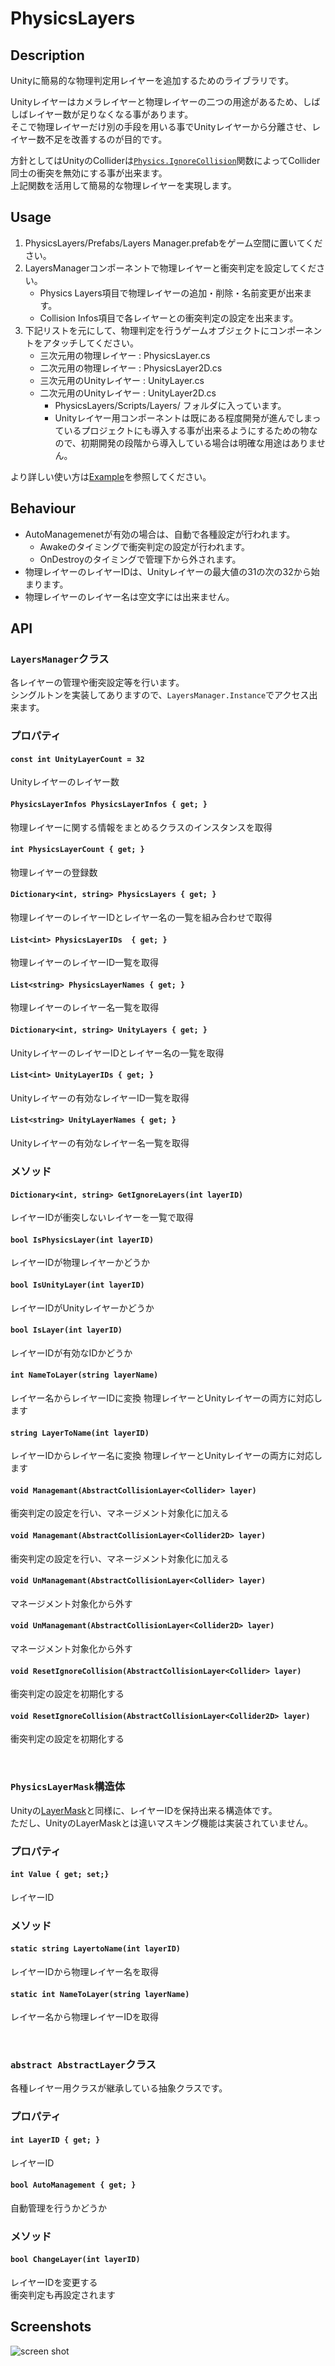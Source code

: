 PhysicsLayers
===


## Description
Unityに簡易的な物理判定用レイヤーを追加するためのライブラリです。

Unityレイヤーはカメラレイヤーと物理レイヤーの二つの用途があるため、しばしばレイヤー数が足りなくなる事があります。  
そこで物理レイヤーだけ別の手段を用いる事でUnityレイヤーから分離させ、レイヤー数不足を改善するのが目的です。

方針としてはUnityのColliderは[`Physics.IgnoreCollision`](https://docs.unity3d.com/jp/540/ScriptReference/Physics.IgnoreCollision.html)関数によってCollider同士の衝突を無効にする事が出来ます。  
上記関数を活用して簡易的な物理レイヤーを実現します。

## Usage
1. PhysicsLayers/Prefabs/Layers Manager.prefabをゲーム空間に置いてください。
2. LayersManagerコンポーネントで物理レイヤーと衝突判定を設定してください。
    - Physics Layers項目で物理レイヤーの追加・削除・名前変更が出来ます。
    - Collision Infos項目で各レイヤーとの衝突判定の設定を出来ます。
3. 下記リストを元にして、物理判定を行うゲームオブジェクトにコンポーネントをアタッチしてください。
    - 三次元用の物理レイヤー : PhysicsLayer.cs
    - 二次元用の物理レイヤー : PhysicsLayer2D.cs
    - 三次元用のUnityレイヤー : UnityLayer.cs
    - 二次元用のUnityレイヤー : UnityLayer2D.cs
        - PhysicsLayers/Scripts/Layers/ フォルダに入っています。
        - Unityレイヤー用コンポーネントは既にある程度開発が進んでしまっているプロジェクトにも導入する事が出来るようにするための物なので、初期開発の段階から導入している場合は明確な用途はありません。

より詳しい使い方は[Example](Assets/PhysicsLayers/Example/)を参照してください。

## Behaviour
- AutoManagemenetが有効の場合は、自動で各種設定が行われます。
    - Awakeのタイミングで衝突判定の設定が行われます。
    - OnDestroyのタイミングで管理下から外されます。
- 物理レイヤーのレイヤーIDは、Unityレイヤーの最大値の31の次の32から始まります。
- 物理レイヤーのレイヤー名は空文字には出来ません。

## API
### `LayersManager`クラス
各レイヤーの管理や衝突設定等を行います。  
シングルトンを実装してありますので、`LayersManager.Instance`でアクセス出来ます。

### プロパティ
#### `const int UnityLayerCount = 32`
Unityレイヤーのレイヤー数

#### `PhysicsLayerInfos PhysicsLayerInfos { get; }`
物理レイヤーに関する情報をまとめるクラスのインスタンスを取得

#### `int PhysicsLayerCount { get; }`
物理レイヤーの登録数

#### `Dictionary<int, string> PhysicsLayers { get; }`
物理レイヤーのレイヤーIDとレイヤー名の一覧を組み合わせで取得

#### `List<int> PhysicsLayerIDs  { get; }`
物理レイヤーのレイヤーID一覧を取得

#### `List<string> PhysicsLayerNames { get; }`
物理レイヤーのレイヤー名一覧を取得

#### `Dictionary<int, string> UnityLayers { get; }`
UnityレイヤーのレイヤーIDとレイヤー名の一覧を取得

#### `List<int> UnityLayerIDs { get; }`
Unityレイヤーの有効なレイヤーID一覧を取得

#### `List<string> UnityLayerNames { get; }`
Unityレイヤーの有効なレイヤー名一覧を取得

### メソッド
#### `Dictionary<int, string> GetIgnoreLayers(int layerID)`
レイヤーIDが衝突しないレイヤーを一覧で取得

#### `bool IsPhysicsLayer(int layerID)`
レイヤーIDが物理レイヤーかどうか

#### `bool IsUnityLayer(int layerID)`
レイヤーIDがUnityレイヤーかどうか

#### `bool IsLayer(int layerID)`
レイヤーIDが有効なIDかどうか

#### `int NameToLayer(string layerName)`
レイヤー名からレイヤーIDに変換
物理レイヤーとUnityレイヤーの両方に対応します

#### `string LayerToName(int layerID)`
レイヤーIDからレイヤー名に変換
物理レイヤーとUnityレイヤーの両方に対応します

#### `void Managemant(AbstractCollisionLayer<Collider> layer)`
衝突判定の設定を行い、マネージメント対象化に加える

#### `void Managemant(AbstractCollisionLayer<Collider2D> layer)`
衝突判定の設定を行い、マネージメント対象化に加える

#### `void UnManagemant(AbstractCollisionLayer<Collider> layer)`
マネージメント対象化から外す

#### `void UnManagemant(AbstractCollisionLayer<Collider2D> layer)`
マネージメント対象化から外す

#### `void ResetIgnoreCollision(AbstractCollisionLayer<Collider> layer)`
衝突判定の設定を初期化する

#### `void ResetIgnoreCollision(AbstractCollisionLayer<Collider2D> layer)`
衝突判定の設定を初期化する

<br />

### `PhysicsLayerMask`構造体
Unityの[LayerMask](https://docs.unity3d.com/jp/540/ScriptReference/LayerMask.html)と同様に、レイヤーIDを保持出来る構造体です。  
ただし、UnityのLayerMaskとは違いマスキング機能は実装されていません。

### プロパティ
#### `int Value { get; set;}`
レイヤーID

### メソッド
#### `static string LayertoName(int layerID)`
レイヤーIDから物理レイヤー名を取得

#### `static int NameToLayer(string layerName)`
レイヤー名から物理レイヤーIDを取得

<br />

### `abstract AbstractLayer`クラス
各種レイヤー用クラスが継承している抽象クラスです。  

### プロパティ
#### `int LayerID { get; }`
レイヤーID

#### `bool AutoManagement { get; }`
自動管理を行うかどうか

### メソッド
#### `bool ChangeLayer(int layerID)`
レイヤーIDを変更する  
衝突判定も再設定されます

## Screenshots
![screen shot](./Docs/Screenshot.gif)
